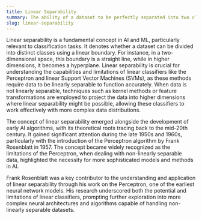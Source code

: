 ```yaml
---
title: Linear Separability
summary: The ability of a dataset to be perfectly separated into two classes using a straight line in two dimensions or a hyperplane in higher dimensions.
slug: linear-separability
---
```


Linear separability is a fundamental concept in AI and ML, particularly relevant to classification tasks. It denotes whether a dataset can be divided into distinct classes using a linear boundary. For instance, in a two-dimensional space, this boundary is a straight line, while in higher dimensions, it becomes a hyperplane. Linear separability is crucial for understanding the capabilities and limitations of linear classifiers like the Perceptron and linear Support Vector Machines (SVMs), as these methods require data to be linearly separable to function accurately. When data is not linearly separable, techniques such as kernel methods or feature transformations are employed to project the data into higher dimensions where linear separability might be possible, allowing these classifiers to work effectively with more complex data distributions.

The concept of linear separability emerged alongside the development of early AI algorithms, with its theoretical roots tracing back to the mid-20th century. It gained significant attention during the late 1950s and 1960s, particularly with the introduction of the Perceptron algorithm by Frank Rosenblatt in 1957. The concept became widely recognized as the limitations of the Perceptron, when dealing with non-linearly separable data, highlighted the necessity for more sophisticated models and methods in AI.

Frank Rosenblatt was a key contributor to the understanding and application of linear separability through his work on the Perceptron, one of the earliest neural network models. His research underscored both the potential and limitations of linear classifiers, prompting further exploration into more complex neural architectures and algorithms capable of handling non-linearly separable datasets.